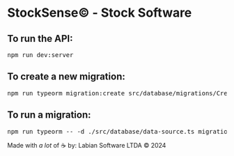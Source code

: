 # StockSense&copy; - Stock Software

## To run the API:
<pre>npm run dev:server</pre>

## To create a new migration:
<pre>npm run typeorm migration:create src/database/migrations/CreateUserTable</pre>

## To run a migration:
<pre>npm run typeorm -- -d ./src/database/data-source.ts migration:run</pre>

Made with _a lot_ of ☕ by: Labian Software LTDA &copy; 2024

